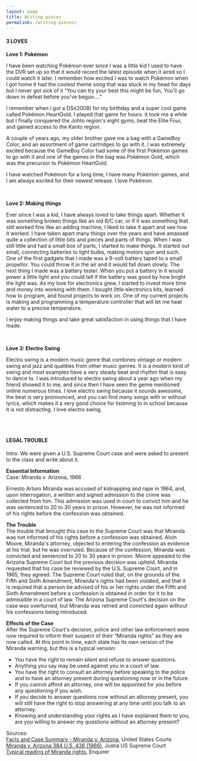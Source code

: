 ```yaml
---
layout: page
title: Writing pieces
permalink: /writing-pieces/
---
```


#### **3 LOVES**

**Love 1: Pokémon**

I have been watching Pokémon ever since I was a little kid I used to have the DVR set up so that it would record the latest episode when it aired so I could watch it later. I remember how excited I was to watch Pokémon when I got home it had the coolest theme song that was stuck in my head for days but I never got sick of it “You can try your best this might be fun, You'll go down in defeat before you've begun….”

I remember when I got a DSi(2008) for my birthday and a super cool game called Pokémon HeartGold. I played that game for hours. it took me a while but I finally conquered the Johto region's eight gyms, beat the Elite Four, and gained access to the Kanto region.

A couple of years ago, my older brother gave me a bag with a GameBoy Color, and an assortment of game cartridges to go with it. I was extremely excited because the GameBoy Color had some of the first Pokémon games to go with it and one of the games in the bag was Pokémon Gold, which was the precursor to Pokémon HeartGold.

I have watched Pokémon for a long time, I have many Pokémon games, and I am always excited for their newest release. I love Pokémon.

<br>

**Love 2: Making things**

Ever since I was a kid, I have always loved to take things apart. Whether it was something broken things like an old R/C car, or if it was something that still worked fine like an adding machine, I liked to take it apart and see how it worked. I have taken apart many things over the years and have amassed quite a collection of little bits and pieces and parts of things. When I was still little and had a small box of parts, I started to make things. It started out small, connecting batteries to light bulbs, making motors spin and such. One of the first gadgets that I made was a 9-volt battery taped to a small propellor. You could throw it in the air and it would fall down slowly. The next thing I made was a battery tester. When you put a battery in it would power a little light and you could tell if the battery was good by how bright the light was. As my love for electronics grew, I started to invest more time and money into working with them. I bought little electronics kits, learned how to program, and found projects to work on. One of my current projects is making and programming a temperature controller that will let me heat water to a precise temperature.

I enjoy making things and take great satisfaction in using things that I have made.

<br>

**Love 3: Electro Swing**

Electro swing is a modern music genre that combines vintage or modern swing and jazz and qualities from other music genres. It is a modern kind of swing and most examples have a very steady beat and rhythm that is easy to dance to. I was introduced to electro swing about a year ago when my friend showed it to me, and since then I have seen the genre mentioned online numerous times. I love electro swing because it sounds awesome, the beat is very pronounced, and you can find many songs with or without lyrics, which makes it a very good choice for listening to in school because it is not distracting. I love electro swing.  

<br><br>

#### **LEGAL TROUBLE**

Intro: We were given a U.S. Supreme Court case and were asked to present to the class and write about it.

**Essential Information**  
Case: Miranda v. Arizona, 1966

Ernesto Arturo Miranda was accused of kidnapping and rape in 1964, and, upon interrogation, a written and signed admission to the crime was collected from him. This admission was used in court to convict him and he was sentenced to 20 to 30 years in prison. However, he was not informed of his rights before the confession was obtained.

**The Trouble**  
The trouble that brought this case to the Supreme Court was that Miranda was not informed of his rights before a confession was obtained. Alvin Moore, Miranda's attorney, objected to entering the confession as evidence at his trial, but he was overruled. Because of the confession, Miranda was convicted and sentenced to 20 to 30 years in prison. Moore appealed to the Arizona Supreme Court but the previous decision was upheld. Miranda requested that his case be reviewed by the U.S. Supreme Court, and in 1965, they agreed.
The Supreme Court ruled that, on the grounds of the Fifth and Sixth Amendment, Miranda's rights had been violated, and that it is required that a person be advised of his or her rights under the Fifth and Sixth Amendment before a confession is obtained in order for it to be admissible in a court of law. The Arizona Supreme Court's decision on the case was overturned, but Miranda was retried and convicted again without his confessions being introduced.

**Effects of the Case**  
After the Supreme Court's decision, police and other law enforcement were now required to inform their suspect of their “Miranda rights” as they are now called. At this point in time, each state has its own version of the Miranda warning, but this is a typical version:

- You have the right to remain silent and refuse to answer questions.  
- Anything you say may be used against you in a court of law.  
- You have the right to consult an attorney before speaking to the police and to have an attorney present during questioning now or in the future.  
- If you cannot afford an attorney, one will be appointed for you before any questioning if you wish.  
- If you decide to answer questions now without an attorney present, you will still have the right to stop answering at any time until you talk to an attorney.  
- Knowing and understanding your rights as I have explained them to you, are you willing to answer my questions without an attorney present?  

Sources:  
[Facts and Case Summary - Miranda v. Arizona](http://www.uscourts.gov/educational-resources/educational-activities/facts-and-case-summary-miranda-v-arizona), United States Courts  
[Miranda v. Arizona 384 U.S. 436 (1966)](https://supreme.justia.com/cases/federal/us/384/436/case.html), Justia US Supreme Court  
[Typical reading of Miranda rights](http://www.enquirer.com/editions/2001/08/29/loc_typical_reading_of.html), Enquirer  
